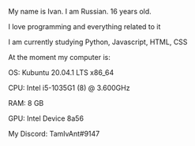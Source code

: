 My name is Ivan. I am Russian. 16 years old.

I love programming and everything related to it

I am currently studying Python, Javascript, HTML, CSS

At the moment my computer is:

OS: Kubuntu 20.04.1 LTS x86_64

CPU: Intel i5-1035G1 (8) @ 3.600GHz

RAM: 8 GB

GPU: Intel Device 8a56

My Discord: TamIvAnt#9147
